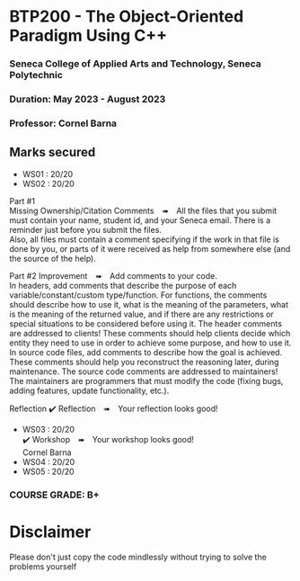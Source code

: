 # BTP200 - The Object-Oriented Paradigm Using C++
### Seneca College of Applied Arts and Technology, Seneca Polytechnic<br />
### Duration: May 2023 - August 2023<br />
### Professor: Cornel Barna <br />

## Marks secured
- WS01 : 20/20 <br />
- WS02 : 20/20 <br />

Part #1<br>
Missing Ownership/Citation Comments ➠ All the files that you submit must contain your name, student id, and your Seneca email. There is a reminder just before you submit the files.<br>
Also, all files must contain a comment specifying if the work in that file is done by you, or parts of it were received as help from somewhere else (and the source of the help).<br>

Part #2
Improvement ➠ Add comments to your code.<br>
In headers, add comments that describe the purpose of each variable/constant/custom type/function. For functions, the comments should describe how to use it, what is the meaning of the parameters, what is the meaning of the returned value, and if there are any restrictions or special situations to be considered before using it. The header comments are addressed to clients! These comments should help clients decide which entity they need to use in order to achieve some purpose, and how to use it.
In source code files, add comments to describe how the goal is achieved. These comments should help you reconstruct the reasoning later, during maintenance. The source code comments are addressed to maintainers! The maintainers are programmers that must modify the code (fixing bugs, adding features, update functionality, etc.).<br>

Reflection
✔️ Reflection ➠ Your reflection looks good!<br>


- WS03 : 20/20 <br />
✔️ Workshop ➠ Your workshop looks good! <br>
Cornel Barna <br>
- WS04 : 20/20 <br />
- WS05 : 20/20 <br />

### COURSE GRADE: B+

# Disclaimer
Please don't just copy the code mindlessly without trying to solve the problems yourself
